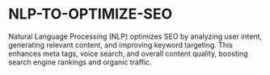 # NLP-TO-OPTIMIZE-SEO
Natural Language Processing (NLP) optimizes SEO by analyzing user intent, generating relevant content, and improving keyword targeting. This enhances meta tags, voice search, and overall content quality, boosting search engine rankings and organic traffic.

